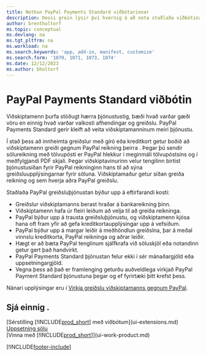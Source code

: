 ```yaml
---
title: Notkun PayPal Payments Standard viðbótarinnar
description: Þessi grein lýsir því hvernig á að nota staðlaða viðbótina til að gera viðskiptavinum kleift að greiða með PayPal.
author: brentholtorf
ms.topic: conceptual
ms.devlang: na
ms.tgt_pltfrm: na
ms.workload: na
ms.search.keywords: 'app, add-in, manifest, customize'
ms.search.form: '1070, 1071, 1073, 1074'
ms.date: 12/12/2023
ms.author: bholtorf
---
```

# <a name="the-paypal-payments-standard-extension"></a>PayPal Payments Standard viðbótin

Viðskiptamenn þurfa stöðugt hærra þjónustustig, bæði hvað varðar gæði vöru en einnig hvað varðar valkosti afhendingar og greiðslu. PayPal Payments Standard gerir kleift að veita viðskiptamanninum meiri þjónustu.

Í stað þess að innheimta greiðslur með gíró eða kreditkort getur boðið að viðskiptamenn greiði gegnum PayPal reikning þeirra . Þegar þú sendir sölureikning með tölvupósti er PayPal hlekkur í meginmáli tölvupóstsins og í meðfylgjandi PDF skjali. Þegar viðskiptavinurinn velur tengilinn birtist þjónustusíðan fyrir PayPal reikninginn hans til að sýna greiðsluupplýsingarnar fyrir söluna. Viðskiptamaður getur síðan greiða reikning og sem hverja aðra PayPal greiðslu.

Staðlaða PayPal greiðsluþjónustan býður upp á eftirfarandi kosti:

* Greiðslur viðskiptamanns berast hraðar á bankareikning þinn.
* Viðskiptamenn hafa úr fleiri leiðum að velja til að greiða reikninga.
* PayPal býður upp á trausta greiðsluþjónustu, og viðskiptamenn kjósa hana oft fram yfir að gefa kreditkortaupplýsingar upp á vefsíðum.
* PayPal býður upp á margar leiðir á meðhöndlun greiðslna, þar á meðal vinnslu kreditkorta, PayPal reikninga og aðrar leiðir.
* Hægt er að bæta PayPal tenglinum sjálfkrafa við söluskjöl eða notandinn getur gert það handvirkt.
* PayPal Payments Standard þjónustan felur ekki í sér mánaðargjöld eða uppsetningargjöld.
* Vegna þess að það er framlenging geturðu auðveldlega virkjað PayPal Payment Standard þjónustuna þegar og ef fyrirtæki þitt krefst þess.  

Nánari upplýsingar eru í [Virkja greiðslu viðskiptamanns gegnum PayPal](sales-how-enable-payment-service-extensions.md).

## <a name="see-also"></a>Sjá einnig .

[Sérstilling [!INCLUDE[prod_short](includes/prod_short.md)] með viðbótum](ui-extensions.md)  
[Uppsetning sölu](sales-setup-sales.md)  
[Vinna með [!INCLUDE[prod_short](includes/prod_short.md)]](ui-work-product.md)  

[!INCLUDE[footer-include](includes/footer-banner.md)]
